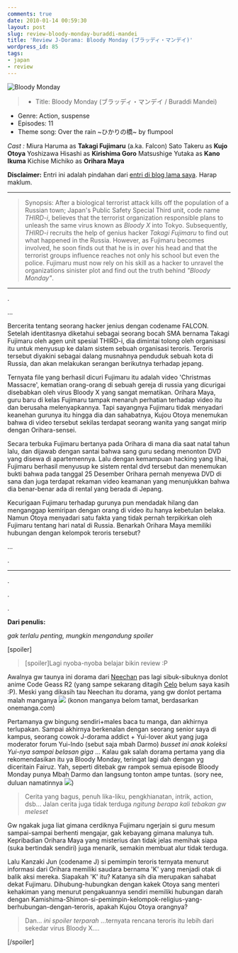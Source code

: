 ```yaml
---
comments: true
date: 2010-01-14 00:59:30
layout: post
slug: review-bloody-monday-buraddi-mandei
title: 'Review J-Dorama: Bloody Monday (ブラッディ・マンデイ)'
wordpress_id: 85
tags:
- japan
- review
---
```


![Bloody Monday](http://www.schaft.net/n00bs/diary_img/bloodymonday.jpg)


> * Title: Bloody Monday (ブラッディ・マンデイ / Buraddi Mandei)
* Genre: Action, suspense
* Episodes: 11
* Theme song: Over the rain ~ひかりの橋~ by flumpool

_Cast :_
Miura Haruma as **Takagi Fujimaru** (a.ka. Falcon)
Sato Takeru as **Kujo Otoya**
Yoshizawa Hisashi as **Kirishima Goro**
Matsushige Yutaka as **Kano Ikuma**
Kichise Michiko as **Orihara Maya**

**Disclaimer:** Entri ini adalah pindahan dari [entri di blog lama saya](http://freakynote.wordpress.com/2009/05/19/review-bloody-monday-buraddi-mandei/). Harap maklum.






* * *




> Synopsis:
After a biological terrorist attack kills off the population of a Russian town; Japan's Public Safety Special Third unit, code name _THIRD-i_, believes that the terrorist organization responsible plans to unleash the same virus known as _Bloody X_ into Tokyo. Subsequently, _THIRD-i_ recruits the help of genius hacker _Takagi Fujimaru_ to find out what happened in the Russia. However, as Fujimaru becomes involved, he soon finds out that he is in over his head and that the terrorist groups influence reaches not only his school but even the police. Fujimaru must now rely on his skill as a hacker to unravel the organizations sinister plot and find out the truth behind _"Bloody Monday"_.




* * *




.




...




Bercerita tentang seorang hacker jenius dengan codename FALCON. Setelah identitasnya diketahui sebagai seorang bocah SMA bernama Takagi Fujimaru oleh agen unit spesial THIRD-i, dia dimintai tolong oleh organisasi itu untuk menyusup ke dalam sistem sebuah organisasi teroris. Teroris tersebut diyakini sebagai dalang musnahnya penduduk sebuah kota di Russia, dan akan melakukan serangan berikutnya terhadap jepang.




Ternyata file yang berhasil dicuri Fujimaru itu adalah video 'Christmas Massacre', kematian orang-orang di sebuah gereja di russia yang dicurigai disebabkan oleh virus Bloody X yang sangat mematikan. Orihara Maya, guru baru di kelas Fujimaru tampak menaruh perhatian terhadap video itu dan berusaha melenyapkannya. Tapi sayangnya Fujimaru tidak menyadari keanehan gurunya  itu hingga dia dan sahabatnya, Kujou Otoya menemukan bahwa di video tersebut sekilas terdapat seorang wanita yang sangat mirip dengan Orihara-sensei.




Secara terbuka Fujimaru bertanya pada Orihara di mana dia saat natal tahun lalu, dan dijawab dengan santai bahwa sang guru sedang menonton DVD yang disewa di apartemennya. Lalu dengan kemampuan hacking yang lihai, Fujimaru berhasil menyusup ke sistem rental dvd tersebut dan menemukan bukti bahwa pada tanggal 25 Desember Orihara pernah menyewa DVD di sana dan juga terdapat rekaman video keamanan yang menunjukkan bahwa dia benar-benar ada di rental yang berada di Jepang.




Kecurigaan Fujimaru terhadap gurunya pun mendadak hilang dan menganggap kemiripan dengan orang di video itu hanya kebetulan belaka. Namun Otoya menyadari satu fakta yang tidak pernah terpikirkan oleh Fujimaru tentang hari natal di Russia. Benarkah Orihara Maya memiliki hubungan dengan kelompok teroris tersebut?




...




.





* * *

.

.

.

**Dari penulis:**

_*gak terlalu penting, mungkin mengandung spoiler*_

[spoiler]


> [spoiler]Lagi nyoba-nyoba belajar bikin review :P

Awalnya gw taunya ini dorama dari [Neechan](http://d3wdr0p.wordpress.com) pas lagi sibuk-sibuknya donlot anime Code Geass R2 (yang sampe sekarang ditagih [Celo](http://celotehsaya4.wordpress.com) belum saya kasih :P).  Meski yang dikasih tau Neechan itu dorama, yang gw donlot pertama malah manganya ![](http://statics.plurk.com/e8ed6c7eed76d2acd9dbf469f29fbec2.gif) (konon manganya belom tamat, berdasarkan onemanga.com)

Pertamanya gw bingung sendiri+males baca tu manga, dan akhirnya terlupakan. Sampai akhirnya berkenalan dengan seorang senior saya di kampus, seorang cowok J-dorama addict + Yui-lover akut yang juga moderator forum Yui-Indo (sebut saja mbah Darmo) _*busset ini anak koleksi Yui-nya sampai belasan giga*_ ... Kalau gak salah dorama pertama yang dia rekomendasikan itu ya Bloody Monday, teringat lagi dah dengan yg diceritain Fairuz. Yah, seperti ditebak gw rampok semua episode Bloody Monday punya Mbah Darmo dan langsung tonton ampe tuntas. (sory nee, duluan namatinnya ![](http://statics.plurk.com/65271ac2126706bc09d31ff67c525d67.gif))




> Cerita yang bagus, penuh lika-liku, pengkhianatan, intrik, action, dsb... Jalan cerita juga tidak terduga *ngitung berapa kali tebakan gw meleset*

Gw ngakak juga liat gimana cerdiknya Fujimaru ngerjain si guru mesum sampai-sampai berhenti mengajar, gak kebayang gimana malunya tuh. Kepribadian Orihara Maya yang misterius dan tidak jelas memihak siapa (suka bertindak sendiri) juga menarik, semakin membuat alur tidak terduga.

Lalu Kanzaki Jun (codename J) si pemimpin teroris ternyata menurut informasi dari Orihara memiliki saudara bernama 'K' yang menjadi otak di balik aksi mereka. Siapakah 'K' itu? Katanya sih dia merupakan sahabat dekat Fujimaru. Dihubung-hubungkan dengan kakek Otoya sang menteri kehakiman yang menurut pengakuannya sendiri memiliki hubungan darah dengan Kamishima-Shimon-si-pemimpin-kelompok-religius-yang-berhubungan-dengan-teroris, apakah Kujou Otoya orangnya?




> Dan... _*ini spoiler terparah*_ ...ternyata rencana teroris itu lebih dari sekedar virus Bloody X....



[/spoiler]
